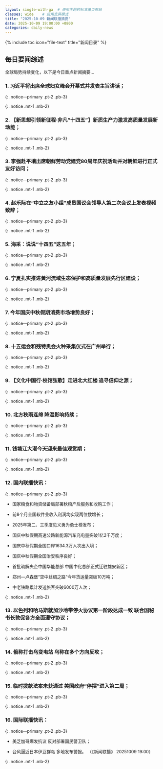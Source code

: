 ```yaml
---
layout: single-with-ga  # 使用主题的标准单页布局
classes: wide    # 启用宽屏模式
title: "2025-10-09 新闻联播摘要"
date: 2025-10-09 19:00:00 +0800
categories: daily-news
---
```


{% include toc icon="file-text" title="新闻目录" %}
   
## 每日要闻综述

全球局势持续变化，以下是今日重点新闻摘要...

### 1. 习近平将出席全球妇女峰会开幕式并发表主旨讲话； 

{: .notice--primary .pt-2 .pb-3}

{: .notice .mt-1 .mb-2}

### 2. 【新思想引领新征程·非凡“十四五”】新质生产力激发高质量发展新动能； 

{: .notice--primary .pt-2 .pb-3}

{: .notice .mt-1 .mb-2}

### 3. 李强赴平壤出席朝鲜劳动党建党80周年庆祝活动并对朝鲜进行正式友好访问； 

{: .notice--primary .pt-2 .pb-3}

{: .notice .mt-1 .mb-2}

### 4. 赵乐际在“中立之友小组”成员国议会领导人第二次会议上发表视频致辞； 

{: .notice--primary .pt-2 .pb-3}

{: .notice .mt-1 .mb-2}

### 5. 海采：说说“十四五”这五年； 

{: .notice--primary .pt-2 .pb-3}

{: .notice .mt-1 .mb-2}

### 6. 宁夏扎实推进黄河流域生态保护和高质量发展先行区建设； 

{: .notice--primary .pt-2 .pb-3}

{: .notice .mt-1 .mb-2}

### 7. 今年国庆中秋假期消费市场增势良好； 

{: .notice--primary .pt-2 .pb-3}

{: .notice .mt-1 .mb-2}

### 8. 十五运会和残特奥会火种采集仪式在广州举行； 

{: .notice--primary .pt-2 .pb-3}

{: .notice .mt-1 .mb-2}

### 9. 【文化中国行·校馆弦歌】走进北大红楼 追寻信仰之源； 

{: .notice--primary .pt-2 .pb-3}

{: .notice .mt-1 .mb-2}

### 10. 北方秋雨连绵 降温影响持续； 

{: .notice--primary .pt-2 .pb-3}

{: .notice .mt-1 .mb-2}

### 11. 钱塘江大潮今天迎来最佳观赏期； 

{: .notice--primary .pt-2 .pb-3}

{: .notice .mt-1 .mb-2}

### 12. 国内联播快讯： 

{: .notice--primary .pt-2 .pb-3}

- 国家粮食和物资储备局部署秋粮产后服务和收购工作；

- 前8个月全国软件业收入利润均实现两位数增长；

- 2025年第二、三季度见义勇为勇士榜发布；

- 国庆中秋假期高速公路新能源汽车充电量突破1亿2千万度；

- 国庆中秋假期全国口岸1634.3万人次出入境；

- 国庆中秋假期全国治安秩序良好；

- 首批疏解央企中国华能总部 中国中化总部正式迁驻雄安新区；

- 郑州—卢森堡“空中丝绸之路”今年货运量突破10万吨；

- 中老铁路累计发送旅客突破6000万人次；

{: .notice .mt-1 .mb-2}

### 13. 以色列和哈马斯就加沙地带停火协议第一阶段达成一致 联合国秘书长敦促各方全面遵守协议； 

{: .notice--primary .pt-2 .pb-3}

{: .notice .mt-1 .mb-2}

### 14. 俄称打击乌变电站 乌称在多个方向反攻； 

{: .notice--primary .pt-2 .pb-3}

{: .notice .mt-1 .mb-2}

### 15. 临时拨款法案未获通过 美国政府“停摆”进入第二周； 

{: .notice--primary .pt-2 .pb-3}

{: .notice .mt-1 .mb-2}

### 16. 国际联播快讯： 

{: .notice--primary .pt-2 .pb-3}

- 美芝加哥爆发抗议 反对部署国民警卫队；

- 台风逼近日本伊豆群岛 多地发布警报。 （《新闻联播》 20251009 19:00）

{: .notice .mt-1 .mb-2}